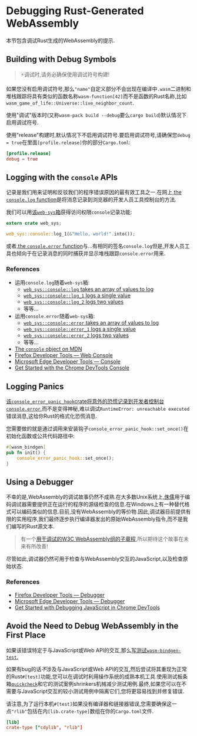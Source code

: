 # Debugging Rust-Generated WebAssembly

本节包含调试Rust生成的WebAssembly的提示.

## Building with Debug Symbols

> ⚡调试时,请务必确保使用调试符号构建!

如果您没有启用调试符号,那么`"name"`自定义部分不会出现在编译中`.wasm`二进制和堆栈跟踪将具有类似的函数名称`wasm-function[42]`而不是函数的Rust名称,比如`wasm_game_of_life::Universe::live_neighbor_count`.

使用"调试"版本时(又称`wasm-pack build --debug`要么`cargo build`)默认情况下启用调试符号.

使用"release"构建时,默认情况下不启用调试符号.要启用调试符号,请确保您`debug = true`在里面`[profile.release]`你的部分`Cargo.toml`:

```toml
[profile.release]
debug = true
```

## Logging with the `console` APIs

记录是我们用来证明和反驳我们的程序错误原因的最有效工具之一.在网上,[the `console.log`
function](https://developer.mozilla.org/en-US/docs/Web/API/Console/log)是将消息记录到浏览器的开发人员工具控制台的方法.

我们可以用[该`web-sys`箱][web-sys]获得访问权限`console`记录功能:

```rust
extern crate web_sys;

web_sys::console::log_1(&"Hello, world!".into());
```

或者,[the `console.error`
function](https://developer.mozilla.org/en-US/docs/Web/API/Console/error)与...有相同的签名`console.log`但是,开发人员工具也倾向于在记录消息的同时捕获并显示堆栈跟踪`console.error`用来.

### References

-   运用`console.log`随着`web-sys`箱:
    -   [`web_sys::console::log` takes an array of values to log](https://rustwasm.github.io/wasm-bindgen/api/web_sys/console/fn.log.html)
    -   [`web_sys::console::log_1` logs a single value](https://rustwasm.github.io/wasm-bindgen/api/web_sys/console/fn.log_1.html)
    -   [`web_sys::console::log_2` logs two values](https://rustwasm.github.io/wasm-bindgen/api/web_sys/console/fn.log_2.html)
    -   等等...
-   运用`console.error`随着`web-sys`箱:
    -   [`web_sys::console::error` takes an array of values to log](https://rustwasm.github.io/wasm-bindgen/api/web_sys/console/fn.error.html)
    -   [`web_sys::console::error_1` logs a single value](https://rustwasm.github.io/wasm-bindgen/api/web_sys/console/fn.error_1.html)
    -   [`web_sys::console::error_2` logs two values](https://rustwasm.github.io/wasm-bindgen/api/web_sys/console/fn.error_2.html)
    -   等等...
-   [The `console` object on MDN](https://developer.mozilla.org/en-US/docs/Web/API/Console)
-   [Firefox Developer Tools — Web Console](https://developer.mozilla.org/en-US/docs/Tools/Web_Console)
-   [Microsoft Edge Developer Tools — Console](https://docs.microsoft.com/en-us/microsoft-edge/devtools-guide/console)
-   [Get Started with the Chrome DevTools Console](https://developers.google.com/web/tools/chrome-devtools/console/get-started)

## Logging Panics

[该`console_error_panic_hook`crate将意外的恐慌记录到开发者控制台`console.error`.][panic-hook]而不是变得神秘,难以调试`RuntimeError: unreachable executed`错误消息,这给你Rust的格式化恐慌消息.

您需要做的就是通过调用来安装钩子`console_error_panic_hook::set_once()`在初始化函数或公共代码路径中:

```rust
#[wasm_bindgen]
pub fn init() {
    console_error_panic_hook::set_once();
}
```

[panic-hook]: https://github.com/rustwasm/console_error_panic_hook

## Using a Debugger

不幸的是,WebAssembly的调试故事仍然不成熟.在大多数Unix系统上,[侏儒][dwarf]用于编码调试器需要提供正在运行的程序的源级检查的信息.在Windows上有一种替代格式可以编码类似的信息.目前,没有WebAssembly的等价物.因此,调试器目前提供有限的实用程序,我们最终逐步执行编译器发出的原始WebAssembly指令,而不是我们编写的Rust源文本.

> 有一个[用于调试的W3C WebAssembly组的子章程][debugging-subcharter],所以期待这个故事在未来有所改善!

[debugging-subcharter]: https://github.com/WebAssembly/debugging

[dwarf]: http://dwarfstd.org/

尽管如此,调试器仍然可用于检查与WebAssembly交互的JavaScript,以及检查原始状态.

### References

-   [Firefox Developer Tools — Debugger](https://developer.mozilla.org/en-US/docs/Tools/Debugger)
-   [Microsoft Edge Developer Tools — Debugger](https://docs.microsoft.com/en-us/microsoft-edge/devtools-guide/debugger)
-   [Get Started with Debugging JavaScript in Chrome DevTools](https://developers.google.com/web/tools/chrome-devtools/javascript/)

## Avoid the Need to Debug WebAssembly in the First Place

如果该错误特定于与JavaScript或Web API的交互,那么[写测试`wasm-bindgen-test`.][wbg-test]

如果有bug的话*不*涉及与JavaScript或Web API的交互,然后尝试将其重现为正常的Rust`#[test]`功能,您可以在调试时利用操作系统的成熟本机工具.使用测试板条箱[`quickcheck`][quickcheck]和它的测试案例shrinkers机械减少测试用例.最终,如果您可以在不需要与JavaScript交互的较小测试用例中隔离它们,您将更容易找到并修复错误.

请注意,为了运行本机`#[test]`如果没有编译器和链接器错误,您需要确保这一点`"rlib"`包括在内`[lib.crate-type]`数组在你的`Cargo.toml`文件.

```toml
[lib]
crate-type ["cdylib", "rlib"]
```

[quickcheck]: https://crates.io/crates/quickcheck

[web-sys]: https://rustwasm.github.io/wasm-bindgen/web-sys/index.html

[wbg-test]: https://rustwasm.github.io/wasm-bindgen/wasm-bindgen-test/index.html
